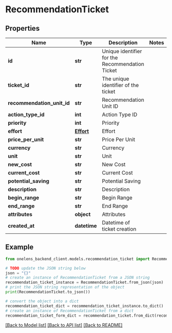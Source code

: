 # RecommendationTicket


## Properties

Name | Type | Description | Notes
------------ | ------------- | ------------- | -------------
**id** | **str** | Unique identifier for the Recommendation Ticket | 
**ticket_id** | **str** | The unique identifier of the ticket | 
**recommendation_unit_id** | **str** | Recommendation Unit ID | 
**action_type_id** | **int** | Action Type ID | 
**priority** | **int** | Priority | 
**effort** | [**Effort**](Effort.md) | Effort | 
**price_per_unit** | **str** | Price Per Unit | 
**currency** | **str** | Currency | 
**unit** | **str** | Unit | 
**new_cost** | **str** | New Cost | 
**current_cost** | **str** | Current Cost | 
**potential_saving** | **str** | Potential Saving | 
**description** | **str** | Description | 
**begin_range** | **str** | Begin Range | 
**end_range** | **str** | End Range | 
**attributes** | **object** | Attributes | 
**created_at** | **datetime** | Datetime of ticket creation | 

## Example

```python
from onelens_backend_client.models.recommendation_ticket import RecommendationTicket

# TODO update the JSON string below
json = "{}"
# create an instance of RecommendationTicket from a JSON string
recommendation_ticket_instance = RecommendationTicket.from_json(json)
# print the JSON string representation of the object
print(RecommendationTicket.to_json())

# convert the object into a dict
recommendation_ticket_dict = recommendation_ticket_instance.to_dict()
# create an instance of RecommendationTicket from a dict
recommendation_ticket_form_dict = recommendation_ticket.from_dict(recommendation_ticket_dict)
```
[[Back to Model list]](../README.md#documentation-for-models) [[Back to API list]](../README.md#documentation-for-api-endpoints) [[Back to README]](../README.md)


